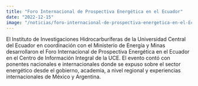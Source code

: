 ```yaml
---
title: "Foro Internacional de Prospectiva Energética en el Ecuador"
date: "2022-12-15"
image: "/noticias/foro-internacional-de-prospectiva-energetica-en-el-Ecuador.jpg"
---
```


El Instituto de Investigaciones Hidrocarburíferas de la Universidad Central del Ecuador en coordinación con el Ministerio de Energía y Minas desarrollaron el Foro Internacional de Prospectiva Energética en el Ecuador en el Centro de Información Integral de la UCE. El evento contó con ponentes nacionales e internacionales donde se expuso sobre el sector energético desde el gobierno, academia, a nivel regional y experiencias internacionales de México y Argentina.
